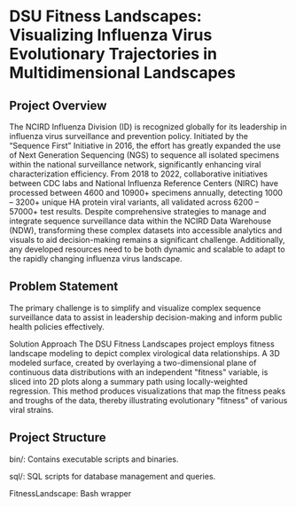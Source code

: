 # DSU Fitness Landscapes: Visualizing Influenza Virus Evolutionary Trajectories in Multidimensional Landscapes

## Project Overview
The NCIRD Influenza Division (ID) is recognized globally for its leadership in influenza virus surveillance and prevention policy. Initiated by the “Sequence First” Initiative in 2016, the effort has greatly expanded the use of Next Generation Sequencing (NGS) to sequence all isolated specimens within the national surveillance network, significantly enhancing viral characterization efficiency. From 2018 to 2022, collaborative initiatives between CDC labs and National Influenza Reference Centers (NIRC) have processed between 4600 and 10900+ specimens annually, detecting 1000 – 3200+ unique HA protein viral variants, all validated across 6200 – 57000+ test results.
Despite comprehensive strategies to manage and integrate sequence surveillance data within the NCIRD Data Warehouse (NDW), transforming these complex datasets into accessible analytics and visuals to aid decision-making remains a significant challenge. Additionally, any developed resources need to be both dynamic and scalable to adapt to the rapidly changing influenza virus landscape.

## Problem Statement
The primary challenge is to simplify and visualize complex sequence surveillance data to assist in leadership decision-making and inform public health policies effectively.

Solution Approach
The DSU Fitness Landscapes project employs fitness landscape modeling to depict complex virological data relationships. A 3D modeled surface, created by overlaying a two-dimensional plane of continuous data distributions with an independent "fitness" variable, is sliced into 2D plots along a summary path using locally-weighted regression. This method produces visualizations that map the fitness peaks and troughs of the data, thereby illustrating evolutionary "fitness" of various viral strains.

## Project Structure


bin/: Contains executable scripts and binaries.

sql/: SQL scripts for database management and queries.

FitnessLandscape: Bash wrapper
